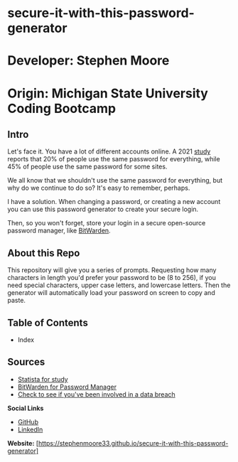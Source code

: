 # secure-it-with-this-password-generator
# Developer: Stephen Moore
# Origin: Michigan State University Coding Bootcamp

## Intro
Let's face it. You have a lot of different accounts online. A 2021 [study](https://www.statista.com/statistics/763091/us-use-of-same-online-passwords/)  reports that 20% of people use the same password for everything, while 45% of people use the same password for some sites.

We all know that we shouldn't use the same password for everything, but why do we continue to do so? It's easy to remember, perhaps.

I have a solution. When changing a password, or creating a new account you can use this password generator to create your secure login. 

Then, so you won't forget, store your login in a secure open-source password manager, like [BitWarden](https://bitwarden.com).

## About this Repo
This repository will give you a series of prompts. Requesting how many characters in length you'd prefer your password to be (8 to 256), if you need special characters, upper case letters, and lowercase letters. Then the generator will automatically load your password on screen to copy and paste. 

## Table of Contents
- Index


## Sources
- [Statista for study](https://www.statista.com/statistics/763091/us-use-of-same-online-passwords/)
- [BitWarden for Password Manager](https://bitwarden.com)
- [Check to see if you've been involved in a data breach](https://haveibeenpwned.com)






**Social Links**
- [GitHub](https://github.com/stephenmoore33)
- [LinkedIn](https://www.linkedin.com/in/smoore320/)

**Website:**
[https://stephenmoore33.github.io/secure-it-with-this-password-generator]